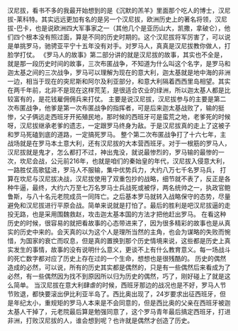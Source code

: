 汉尼拔，看书不多的我最开始想到的是《沉默的羔羊》里面那个吃人的博士，汉尼拔-莱科特。其实远远更加有名的是另一个汉尼拔，欧洲历史上的著名将领，汉尼拔-巴卡，也是说欧洲四大军事家之一（其他几个是亚历山大，凯撒，拿破仑），他们四个根本没有照过面，算是不同的历史时期的。这个汉尼拔将军厉害了，可以说是单挑罗马，驰骋亚平宁十五年没有对手。对罗马人，真真是汉尼拔教你做人，打脸学打仗。
《罗马人的故事》第二部分讲的就是汉尼拔的故事，其实也不全是，就是那一段历史时间的故事，三次布匿战争，不知道为什么叫这个名字，是罗马和迦太基之间的三次战争，罗马可以理解为现在的意大利，迦太基就是地中海的非洲一边，相当于现在的突尼斯和阿尔及利亚部分，和意大利隔着西西里岛相望。其实在两千年前，北非不是现在这样荒芜，是很适合农业的绿洲，所以迦太基人都是比较富有的，是花钱雇佣佣兵来打仗。
主要是说汉尼拔，汉尼拔参与的主要是第二次布匿战争，他爹是第一次布匿战争的指挥者，可是后来迦太基战败了，输的挺惨，父子俩远走西班牙开拓殖民地，那时候的西班牙可是蛮荒之地，老爹死的时候呀，汉尼拔继承老爹的遗志，一定跟罗马终身为敌。于是汉尼拔真的走上了这被子和罗马死磕到底的道路，一定搞死罗马。
整个第二次布匿战争打了十六七年，主战场就是在罗马本土意大利，还有汉尼拔的大本营西班牙。对于一根筋的罗马人，汉尼拔就是鬼才，怎么都打不过，神出鬼没，就说最惨烈的，罗马输的最惨的一次，坎尼会战，公元前216年，也就是咱们的秦始皇的年代，汉尼拔入侵意大利，一路胜仗高歌猛进，罗马人不服输，集中优势兵力，大约八万七千名罗马兵，
打算在坎尼与汉尼拔决战，汉尼拔使用了双重包抄的战略，细节就不表了，反正是各种牛逼，最终，大约六万至七万名罗马士兵战死或被俘，两名统帅之一，执政官鲍鲁斯，与八十名元老院成员一同阵亡。之后基本罗马就转入战略保守的态势，尽量避免和汉尼拔进行平原会战。简单来说就是打怕了。最后的胜利是吧汉尼拔逼的走投无路，也是采用围魏救赵，攻击迦太基本国的方法才把他赶出罗马。
在看这种历史的时候，很容易的就把看故事的心态带进来了，因为很多精彩的故事也是从真实的历史中来的。会天真的以为这个人是理所当然的主角，也会为谋略的失败而惋惜，为国家的衰亡而叹息，但是真的置换到那个历史情境来说，这些都是历史上真实发生的事情，故事的没有说明什么意义，更谈不上有什么教育意义。每一场战斗的死亡数字都对应了历史上存在过的一个生命，想想也是很残酷的。
历史的偶然造成的必然，可以说，所有的历史其实都是偶然的，只是有一些偶然后来看成为了必然，有一些偶然因为找不到原因所以归为历史的偶然，巧了，刚好碰上了就是这么简单。
当汉尼拔在意大利肆虐的时候，西班牙那边的战况也是不好，罗马人节节败退，都快要滚出伊比利亚半岛了。西比奥出现了，24岁要求出征西班牙，但是年纪太小，重规矩的罗马人本来是不会同意的，但是西比奥的父亲在西班牙被迦太基人干掉了，元老院最后算是勉强同意了，这个罗马青年最后搞定西班牙，打进非洲，打败汉尼拔的人，谁会想到呢？也许就是偶然才创造了历史。
